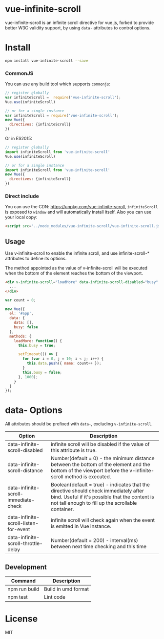 # vue-infinite-scroll

vue-infinite-scroll is an infinite scroll directive for vue.js, forked to provide better W3C validity support, by using `data-` attributes to control options.

# Install

```Bash
npm install vue-infinite-scroll --save
```

### CommonJS

You can use any build tool which supports `commonjs`:

```JavaScript
// register globally
var infiniteScroll =  require('vue-infinite-scroll');
Vue.use(infiniteScroll)

// or for a single instance
var infiniteScroll = require('vue-infinite-scroll');
new Vue({
  directives: {infiniteScroll}
})

```

Or in ES2015:

```JavaScript
// register globally
import infiniteScroll from 'vue-infinite-scroll'
Vue.use(infiniteScroll)

// or for a single instance
import infiniteScroll from 'vue-infinite-scroll'
new Vue({
  directives: {infiniteScroll}
})

```

### Direct include

You can use the CDN: https://unpkg.com/vue-infinite-scroll, `infiniteScroll` is exposed to `window` and will automatically install itself. Also you can use your local copy:

```HTML
<script src="../node_modules/vue-infinite-scroll/vue-infinite-scroll.js"></script>
```

## Usage

Use v-infinite-scroll to enable the infinite scroll, and use infinite-scroll-* attributes to define its options.

The method appointed as the value of v-infinite-scroll will be executed when the bottom of the element reaches the bottom of the viewport.

```HTML
<div v-infinite-scroll="loadMore" data-infinite-scroll-disabled="busy" data-infinite-scroll-distance="10">
  ...
</div>
```

```JavaScript
var count = 0;

new Vue({
  el: '#app',
  data: {
    data: [],
    busy: false
  },
  methods: {
    loadMore: function() {
      this.busy = true;

      setTimeout(() => {
        for (var i = 0, j = 10; i < j; i++) {
          this.data.push({ name: count++ });
        }
        this.busy = false;
      }, 1000);
    }
  }
});
```

# data- Options

All attributes should be prefixed with `data-`, excluding `v-infinite-scroll`.

| Option | Description |
| ----- | ----- |
| data-infinite-scroll-disabled | infinite scroll will be disabled if the value of this attribute is true. |
| data-infinite-scroll-distance | Number(default = 0) - the minimum distance between the bottom of the element and the bottom of the viewport before the v-infinite-scroll method is executed. |
| data-infinite-scroll-immediate-check | Boolean(default = true) - indicates that the directive should check immediately after bind. Useful if it's possible that the content is not tall enough to fill up the scrollable container. |
| data-infinite-scroll-listen-for-event | infinite scroll will check again when the event is emitted in Vue instance. |
| data-infinite-scroll-throttle-delay | Number(default = 200) - interval(ms) between next time checking and this time  |

## Development

|Command|Description|
|---|---|
|npm run build|Build in umd format|
|npm test|Lint code|

# License

MIT
